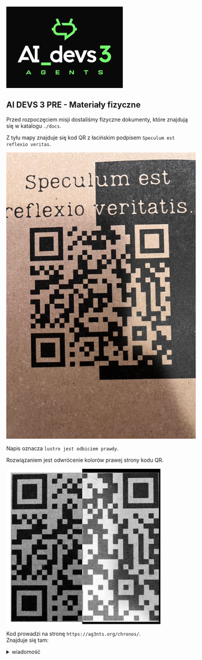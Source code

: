 ![ai devs3 agents](assets/ai_devs3_agents.png)

## AI DEVS 3 PRE - Materiały fizyczne

Przed rozpoczęciem misji dostaliśmy fizyczne dokumenty, które znajdują się w katalogu `./docs`.

Z tyłu mapy znajduje się kod QR z łacińskim podpisem `Speculum est reflexio veritas`.

![kod qr z napisem po łacinie](assets/qr_code_1.jpeg)

Napis oznacza `lustro jest odbiciem prawdy`.

Rozwiązaniem jest odwrócenie kolorów prawej strony kodu QR.

![kod qr z odwróconymi kolorami](assets/qr_code_2.png)

Kod prowadzi na stronę `https://ag3nts.org/chronos/`.  
Znajduje się tam: <details><summary>wiadomość</summary>Tajemnica kodu QR została rozwikłana. {{FLG:WALKAZCZASEM}}</details>
